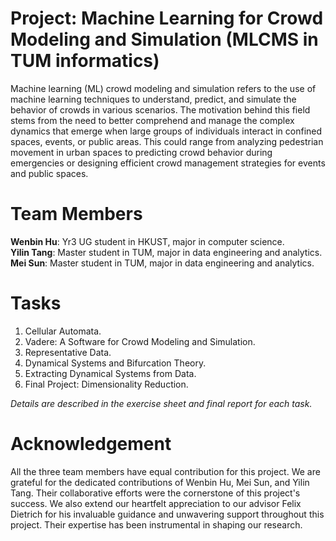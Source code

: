 # Project: Machine Learning for Crowd Modeling and Simulation (MLCMS in TUM informatics)

Machine learning (ML) crowd modeling and simulation refers to the use of machine learning techniques to understand, predict, and simulate the behavior of crowds in various scenarios. The motivation behind this field stems from the need to better comprehend and manage the complex dynamics that emerge when large groups of individuals interact in confined spaces, events, or public areas. This could range from analyzing pedestrian movement in urban spaces to predicting crowd behavior during emergencies or designing efficient crowd management strategies for events and public spaces.

# Team Members

**Wenbin Hu**: Yr3 UG student in HKUST, major in computer science.  
**Yilin Tang**: Master student in TUM, major in data engineering and analytics.  
**Mei Sun**: Master student in TUM, major in data engineering and analytics.   

# Tasks

1. Cellular Automata.
2. Vadere: A Software for Crowd Modeling and Simulation.
3. Representative Data.
4. Dynamical Systems and Bifurcation Theory.
5. Extracting Dynamical Systems from Data.
6. Final Project: Dimensionality Reduction.

*Details are described in the exercise sheet and final report for each task.*

# Acknowledgement

All the three team members have equal contribution for this project. We are grateful for the dedicated contributions of Wenbin Hu, Mei Sun, and Yilin Tang. Their collaborative efforts were the cornerstone of this project's success. We also extend our heartfelt appreciation to our advisor Felix Dietrich for his invaluable guidance and unwavering support throughout this project. Their expertise has been instrumental in shaping our research.
